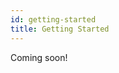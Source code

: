 ```yaml
---
id: getting-started
title: Getting Started
---
```

<article class="content">
  Coming soon!
</article>
